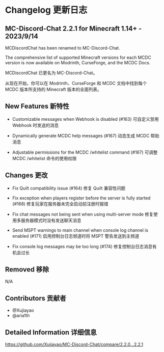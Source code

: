 # Changelog 更新日志

## MC-Discord-Chat 2.2.1 for Minecraft 1.14+ - 2023/9/14

MCDiscordChat has been renamed to MC-Discord-Chat.

The comprehensive list of supported Minecraft versions for each MCDC version is now available on Modrinth, CurseForge, and the MCDC Docs.

MCDiscordChat 已更名为 MC-Discord-Chat。

从现在开始，你可以在 Modrinth、CurseForge 和 MCDC 文档中找到每个 MCDC 版本所支持的 Minecraft 版本的全面列表。

## New Features 新特性

- Customizable messages when Webhook is disabled (#163)
  可自定义禁用 Webhook 时发送的消息

- Dynamically generate MCDC help messages (#167)
  动态生成 MCDC 帮助消息

- Adjustable permissions for the MCDC /whitelist command (#167)
  可调整 MCDC /whitelist 命令的使用权限

## Changes 更改

- Fix Quilt compatibility issue (#164)
  修复 Quilt 兼容性问题

- Fix exception when players register before the server is fully started (#168)
  修复玩家在服务器未完全启动前注册时报错

- Fix chat messages not being sent when using multi-server mode
  修复使用多服务器模式时没有发送聊天消息

- Send MSPT warnings to main channel when console log channel is enabled (#171)
  启用控制台日志频道时将 MSPT 警告发送到主频道

- Fix console log messages may be too long (#174)
  修复控制台日志消息有机会过长

## Removed 移除

N/A

## Contributors 贡献者

- @Xujiayao
- @aria1th

## Detailed Information 详细信息

https://github.com/Xujiayao/MC-Discord-Chat/compare/2.2.0...2.2.1